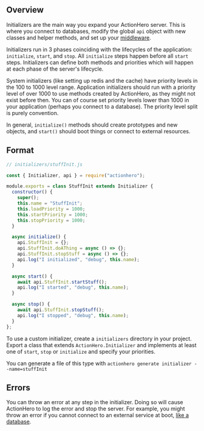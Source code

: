## Overview

Initializers are the main way you expand your ActionHero server. This is where you connect to databases, modify the global `api` object with new classes and helper methods, and set up your [middleware](tutorial-middleware.html).

Initializers run in 3 phases coinciding with the lifecycles of the application: `initialize`, `start`, and `stop`. All `initialize` steps happen before all `start` steps. Initializers can define both methods and priorities which will happen at each phase of the server's lifecycle.

System initializers (like setting up redis and the cache) have priority levels in the 100 to 1000 level range. Application initializers should run with a priority level of over 1000 to use methods created by ActionHero, as they might not exist before then. You can of course set priority levels lower than 1000 in your application (perhaps you connect to a database). The priority level split is purely convention.

In general, `initialize()` methods should create prototypes and new objects, and `start()` should boot things or connect to external resources.

## Format

```js
// initializers/stuffInit.js

const { Initializer, api } = require("actionhero");

module.exports = class StuffInit extends Initializer {
  constructor() {
    super();
    this.name = "StuffInit";
    this.loadPriority = 1000;
    this.startPriority = 1000;
    this.stopPriority = 1000;
  }

  async initialize() {
    api.StuffInit = {};
    api.StuffInit.doAThing = async () => {};
    api.StuffInit.stopStuff = async () => {};
    api.log("I initialized", "debug", this.name);
  }

  async start() {
    await api.StuffInit.startStuff();
    api.log("I started", "debug", this.name);
  }

  async stop() {
    await api.StuffInit.stopStuff();
    api.log("I stopped", "debug", this.name);
  }
};
```

To use a custom initializer, create a `initializers` directory in your project. Export a class that extends `ActionHero.Initializer` and implements at least one of `start`, `stop` or `initialize` and specify your priorities.

You can generate a file of this type with `actionhero generate initializer --name=stuffInit`

## Errors

You can throw an error at any step in the initializer. Doing so will cause ActionHero to log the error and stop the server. For example, you might throw an error if you cannot connect to an external service at boot, [like a database](https://github.com/actionhero/ah-sequelize-plugin/blob/master/initializers/sequelize.js).
